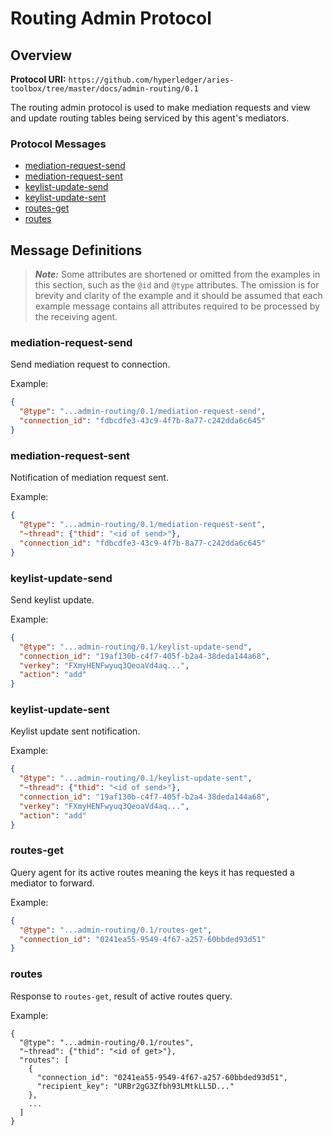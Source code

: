 Routing Admin Protocol
======================

## Overview

**Protocol URI:** `https://github.com/hyperledger/aries-toolbox/tree/master/docs/admin-routing/0.1`

The routing admin protocol is used to make mediation requests and view and
update routing tables being serviced by this agent's mediators.

### Protocol Messages
- [mediation-request-send](#mediation-request-send)
- [mediation-request-sent](#mediation-request-sent)
- [keylist-update-send](#keylist-update-send)
- [keylist-update-sent](#keylist-update-sent)
- [routes-get](#routes-get)
- [routes](#routes)

## Message Definitions

> _**Note:**_ Some attributes are shortened or omitted from the examples in this
> section, such as the `@id` and `@type` attributes. The omission is for brevity
> and clarity of the example and it should be assumed that each example message
> contains all attributes required to be processed by the receiving agent.

### mediation-request-send
Send mediation request to connection.

Example:
```json
{
  "@type": "...admin-routing/0.1/mediation-request-send",
  "connection_id": "fdbcdfe3-43c9-4f7b-8a77-c242dda6c645"
}
```

### mediation-request-sent
Notification of mediation request sent.

Example:
```json
{
  "@type": "...admin-routing/0.1/mediation-request-sent",
  "~thread": {"thid": "<id of send>"},
  "connection_id": "fdbcdfe3-43c9-4f7b-8a77-c242dda6c645"
}
```

### keylist-update-send
Send keylist update.

Example:
```json
{
  "@type": "...admin-routing/0.1/keylist-update-send",
  "connection_id": "19af130b-c4f7-405f-b2a4-38deda144a68",
  "verkey": "FXmyHENFwyuq3QeoaVd4aq...",
  "action": "add"
}
```

### keylist-update-sent
Keylist update sent notification.

Example:
```json
{
  "@type": "...admin-routing/0.1/keylist-update-sent",
  "~thread": {"thid": "<id of send>"},
  "connection_id": "19af130b-c4f7-405f-b2a4-38deda144a68",
  "verkey": "FXmyHENFwyuq3QeoaVd4aq...",
  "action": "add"
}
```

### routes-get
Query agent for its active routes meaning the keys it has requested a mediator
to forward.

Example:
```json
{
  "@type": "...admin-routing/0.1/routes-get",
  "connection_id": "0241ea55-9549-4f67-a257-60bbded93d51"
}
```

### routes
Response to `routes-get`, result of active routes query.

Example:
```jsonc
{
  "@type": "...admin-routing/0.1/routes",
  "~thread": {"thid": "<id of get>"},
  "routes": [
    {
      "connection_id": "0241ea55-9549-4f67-a257-60bbded93d51",
      "recipient_key": "URBr2gG3Zfbh93LMtkLL5D..."
    },
    ...
  ]
}
```
